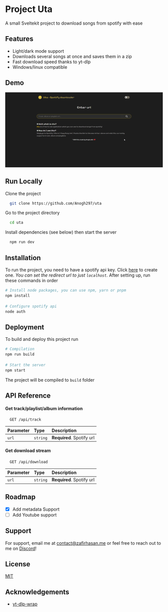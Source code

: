 # Project Uta

A small Sveltekit project to download songs from spotify with ease

## Features

- Light/dark mode support
- Downloads several songs at once and saves them in a zip
- Fast download speed thanks to yt-dlp
- Windows/linux compatible

## Demo

![Uta](https://github.com/Anogh297/uta/blob/master/content/demo.gif?raw=true)

## Run Locally

Clone the project

```bash
  git clone https://github.com/Anogh297/uta
```

Go to the project directory

```bash
  cd uta
```

Install dependencies (see below) then start the server

```bash
  npm run dev
```

## Installation

To run the project, you need to have a spotify api key. Click [here](http://localhost:5173/?code=AQCNPVR31LMJRnChN-oDg1XUrVLs4bvXkIjVQojsqvL504dxNX-EMEqy4uSGfNX0DsKpasZ58XOLIH5g12YQe7nht6kgpbD7XS0HI8w6G8KJIj6lkXG8tM583oJo4SQAijnNCvdkZHN5_IwCYe6c_gccjojuKv29URk) to create one. _You can set the redirect url to just `localhost`._ After setting up, run these commands in order

```bash
# Install node packages, you can use npm, yarn or pnpm
npm install

# Configure spotify api
node auth
```

## Deployment

To build and deploy this project run

```bash
# Compilation
npm run build

# Start the server
npm start
```

The project will be compiled to `build` folder

## API Reference

#### Get track/playlist/album information

```http
  GET /api/track
```

| Parameter | Type     | Description               |
| :-------- | :------- | :------------------------ |
| `url`     | `string` | **Required**. Spotify url |

#### Get download stream

```http
  GET /api/download
```

| Parameter | Type     | Description               |
| :-------- | :------- | :------------------------ |
| `url`     | `string` | **Required**. Spotify url |

## Roadmap

- [x] Add metadata Support
- [ ] Add Youtube support

## Support

For support, email me at contact@zafirhasan.me or feel free to reach out to me on [Discord](https://discordapp.com/users/477845082440204288)!

## License

[MIT](https://choosealicense.com/licenses/mit/)

## Acknowledgements

- [yt-dlp-wrap](https://github.com/foxesdocode/yt-dlp-wrap)
